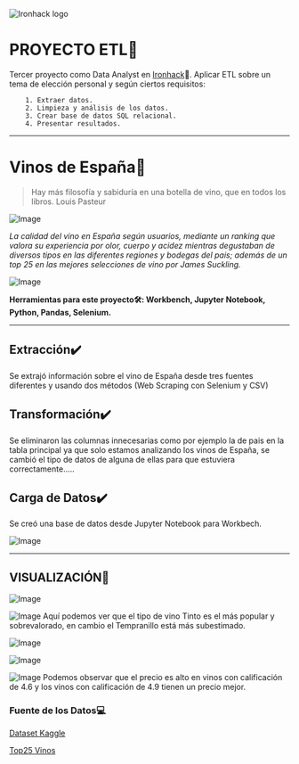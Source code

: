 ![Ironhack logo](https://i.imgur.com/1QgrNNw.png) 
# PROYECTO ETL:pushpin:
Tercer proyecto como Data Analyst en [Ironhack](https://www.ironhack.com/):snake:. Aplicar ETL sobre un tema de elección personal y según ciertos requisitos:

        1. Extraer datos.
        2. Limpieza y análisis de los datos.
        3. Crear base de datos SQL relacional.
        4. Presentar resultados.

---
# Vinos de España:wine_glass:
>Hay más filosofía y sabiduría en una botella de vino, que en todos los libros. Louis Pasteur

![Image](https://github.com/OrianAmpuero/PROJECT-3/blob/main/IMAGES/wines.jpg)

*La calidad del vino en España según usuarios, mediante un ranking que valora su experiencia por olor, cuerpo y acidez mientras degustaban de diversos tipos en las diferentes regiones y bodegas del pais; además de un top 25 en las mejores selecciones de vino por James Suckling.*

![Image](https://github.com/OrianAmpuero/PROJECT-3/blob/main/IMAGES/mapa%20de%20vino.jpg)



<b> Herramientas para este proyecto🛠: Workbench, Jupyter Notebook, Python, Pandas, Selenium.</b>

---

## Extracción:heavy_check_mark:
Se extrajó información sobre el vino de España desde tres fuentes diferentes y usando dos métodos (Web Scraping con Selenium y CSV)

## Transformación:heavy_check_mark:
Se eliminaron las columnas innecesarias como por ejemplo la de pais en la tabla principal ya que solo estamos analizando los vinos de España, se cambió el tipo de datos de alguna de ellas para que estuviera correctamente.....

## Carga de Datos:heavy_check_mark:
Se creó una base de datos desde Jupyter Notebook para Workbech.

![Image]()


---


## VISUALIZACIÓN:dart:


![Image](https://github.com/OrianAmpuero/PROJECT-3/blob/main/IMAGES/tipo%20de%20vino%20-%20precio%20medio.jpg)


![Image](https://github.com/OrianAmpuero/PROJECT-3/blob/main/IMAGES/tipo%20de%20vino%20-%20opini%C3%B3n%20usuario.jpg)
Aquí podemos ver que el tipo de vino Tinto es el más popular y sobrevalorado, en cambio el Tempranillo está más subestimado.

![Image](https://github.com/OrianAmpuero/PROJECT-3/blob/main/IMAGES/precio%20de%20vino%20-%20a%C3%B1o%20que%20se%20recolect%C3%B3%20uva.jpg)


![Image](https://github.com/OrianAmpuero/PROJECT-3/blob/main/IMAGES/tipo%20de%20vino%20-%20precio.jpg)



![Image](https://github.com/OrianAmpuero/PROJECT-3/blob/main/IMAGES/precio%20-%20puntaje%20del%20usuario.jpg)
Podemos observar que el precio es alto en vinos con calificación de 4.6 y los vinos con calificación de 4.9 tienen un precio mejor.



### Fuente de los Datos:computer:

[Dataset Kaggle](https://www.kaggle.com/datasets/fedesoriano/spanish-wine-quality-dataset)

[Top25 Vinos](https://www.bdelvino.com/2019/12/10/top-100-espana-james-suckling/)